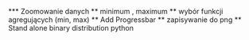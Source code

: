 *** Zoomowanie danych
** minimum , maximum
** wybór funkcji agregujących (min, max)
** Add Progressbar
** zapisywanie do png
** Stand alone binary distribution python
